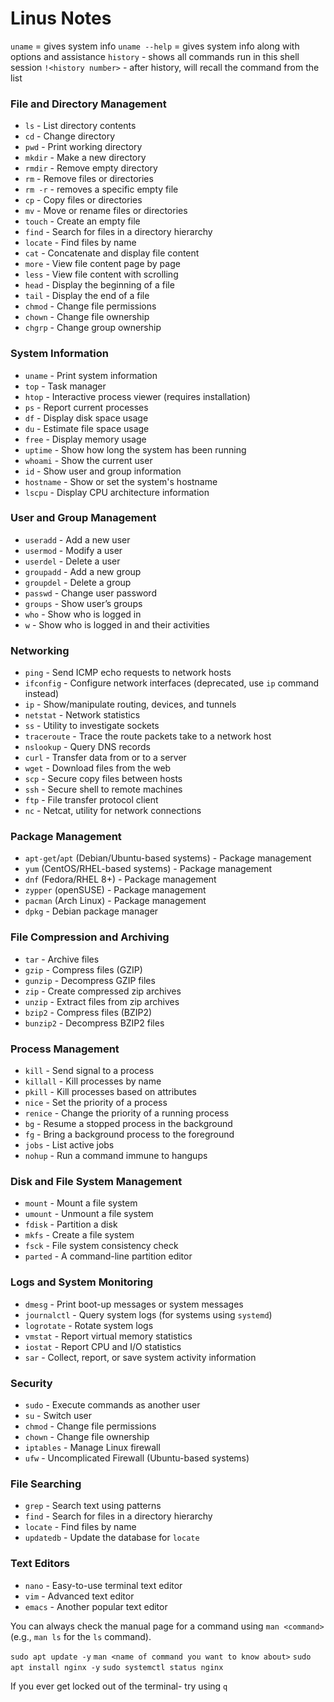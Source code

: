 # Linus Notes

`uname` = gives system info
`uname --help` = gives system info along with options and assistance
`history` - shows all commands run in this shell session
`!<history number>` - after history, will recall the command from the list

### **File and Directory Management**
- `ls` - List directory contents
- `cd` - Change directory
- `pwd` - Print working directory
- `mkdir` - Make a new directory
- `rmdir` - Remove empty directory
- `rm` - Remove files or directories
- `rm -r` - removes a specific empty file
- `cp` - Copy files or directories
- `mv` - Move or rename files or directories
- `touch` - Create an empty file
- `find` - Search for files in a directory hierarchy
- `locate` - Find files by name
- `cat` - Concatenate and display file content
- `more` - View file content page by page
- `less` - View file content with scrolling
- `head` - Display the beginning of a file
- `tail` - Display the end of a file
- `chmod` - Change file permissions
- `chown` - Change file ownership
- `chgrp` - Change group ownership

### **System Information**
- `uname` - Print system information
- `top` - Task manager
- `htop` - Interactive process viewer (requires installation)
- `ps` - Report current processes
- `df` - Display disk space usage
- `du` - Estimate file space usage
- `free` - Display memory usage
- `uptime` - Show how long the system has been running
- `whoami` - Show the current user
- `id` - Show user and group information
- `hostname` - Show or set the system's hostname
- `lscpu` - Display CPU architecture information

### **User and Group Management**
- `useradd` - Add a new user
- `usermod` - Modify a user
- `userdel` - Delete a user
- `groupadd` - Add a new group
- `groupdel` - Delete a group
- `passwd` - Change user password
- `groups` - Show user’s groups
- `who` - Show who is logged in
- `w` - Show who is logged in and their activities

### **Networking**
- `ping` - Send ICMP echo requests to network hosts
- `ifconfig` - Configure network interfaces (deprecated, use `ip` command instead)
- `ip` - Show/manipulate routing, devices, and tunnels
- `netstat` - Network statistics
- `ss` - Utility to investigate sockets
- `traceroute` - Trace the route packets take to a network host
- `nslookup` - Query DNS records
- `curl` - Transfer data from or to a server
- `wget` - Download files from the web
- `scp` - Secure copy files between hosts
- `ssh` - Secure shell to remote machines
- `ftp` - File transfer protocol client
- `nc` - Netcat, utility for network connections

### **Package Management**
- `apt-get`/`apt` (Debian/Ubuntu-based systems) - Package management
- `yum` (CentOS/RHEL-based systems) - Package management
- `dnf` (Fedora/RHEL 8+) - Package management
- `zypper` (openSUSE) - Package management
- `pacman` (Arch Linux) - Package management
- `dpkg` - Debian package manager

### **File Compression and Archiving**
- `tar` - Archive files
- `gzip` - Compress files (GZIP)
- `gunzip` - Decompress GZIP files
- `zip` - Create compressed zip archives
- `unzip` - Extract files from zip archives
- `bzip2` - Compress files (BZIP2)
- `bunzip2` - Decompress BZIP2 files

### **Process Management**
- `kill` - Send signal to a process
- `killall` - Kill processes by name
- `pkill` - Kill processes based on attributes
- `nice` - Set the priority of a process
- `renice` - Change the priority of a running process
- `bg` - Resume a stopped process in the background
- `fg` - Bring a background process to the foreground
- `jobs` - List active jobs
- `nohup` - Run a command immune to hangups

### **Disk and File System Management**
- `mount` - Mount a file system
- `umount` - Unmount a file system
- `fdisk` - Partition a disk
- `mkfs` - Create a file system
- `fsck` - File system consistency check
- `parted` - A command-line partition editor

### **Logs and System Monitoring**
- `dmesg` - Print boot-up messages or system messages
- `journalctl` - Query system logs (for systems using `systemd`)
- `logrotate` - Rotate system logs
- `vmstat` - Report virtual memory statistics
- `iostat` - Report CPU and I/O statistics
- `sar` - Collect, report, or save system activity information

### **Security**
- `sudo` - Execute commands as another user
- `su` - Switch user
- `chmod` - Change file permissions
- `chown` - Change file ownership
- `iptables` - Manage Linux firewall
- `ufw` - Uncomplicated Firewall (Ubuntu-based systems)

### **File Searching**
- `grep` - Search text using patterns
- `find` - Search for files in a directory hierarchy
- `locate` - Find files by name
- `updatedb` - Update the database for `locate`

### **Text Editors**
- `nano` - Easy-to-use terminal text editor
- `vim` - Advanced text editor
- `emacs` - Another popular text editor

You can always check the manual page for a command using `man <command>` (e.g., `man ls` for the `ls` command).

`sudo apt update -y`
`man <name of command you want to know about>`
`sudo apt install nginx -y`
`sudo systemctl status nginx`

If you ever get locked out of the terminal- try using `q`